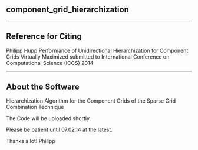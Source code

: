 component_grid_hierarchization
------------------------------------------------------------------


------------------------------------------------------------------
 Reference for Citing
------------------------------------------------------------------

Philipp Hupp
Performance of Unidirectional Hierarchization for Component Grids Virtually Maximized
submitted to International Conference on Computational Science (ICCS) 2014

------------------------------------------------------------------
 About the Software
------------------------------------------------------------------


Hierarchization Algorithm for the Component Grids of the Sparse Grid Combination Technique


The Code will be uploaded shortly.

Please be patient until 07.02.14 at the latest.

Thanks a lot!
Philipp
